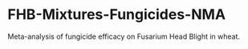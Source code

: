 # FHB-Mixtures-Fungicides-NMA
Meta-analysis of fungicide efficacy on Fusarium Head Blight in wheat.
